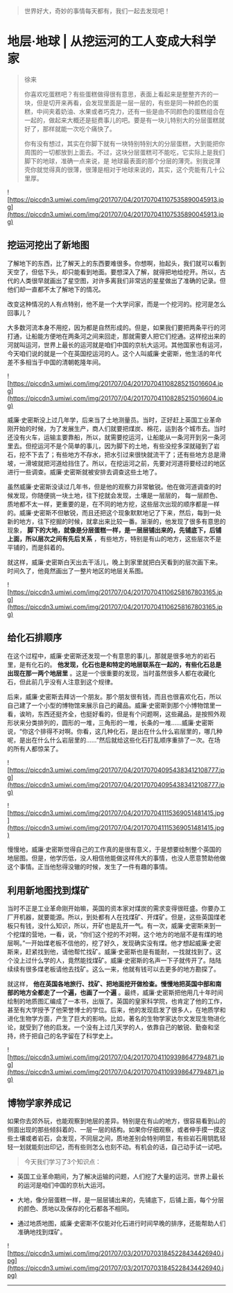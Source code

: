 > 世界好大，奇妙的事情每天都有，我们一起去发现吧！

# 地层·地球 | 从挖运河的工人变成大科学家

> 徐来
> 
> 你喜欢吃蛋糕吧？有些蛋糕做得很有意思，表面上看起来是整整齐齐的一块，但是切开来再看，会发现里面是一层一层的，有些是同一种颜色的蛋糕，中间夹着奶油、水果或者巧克力，还有一些是由不同颜色的蛋糕组合在一起的，做起来大概还是挺费事儿的吧。要是有一块儿特别大的分层蛋糕就好了，那样就能一次吃个痛快了。
> 
> 你有没有想过，其实在你脚下就有一块特别特别大的分层蛋糕，大到能把你周围的一切都放到上面去。不过，这块分层蛋糕可不能吃，它实际上是我们脚下的地球，准确一点来说，是 地球最表面的那个分层的薄壳。别我说薄壳你就觉得真的很薄，很薄是相对于地球来说的，其实，这个壳能有几十公里厚。

![https://piccdn3.umiwi.com/img/201707/04/201707041107535890045913.jpg](https://piccdn3.umiwi.com/img/201707/04/201707041107535890045913.jpg)

## 挖运河挖出了新地图

了解地下的东西，比了解天上的东西要难很多。你想啊，抬起头，我们就可以看到天空了，但低下头，却只能看到地面。要想深入了解，就得把地给挖开。所以，古代的人类很早就画出了星空图，对许多离我们非常远的星星做出了准确的记录。但他们却一直都不太了解地下的情况。

改变这种情况的人有点特别，他不是一个大学问家，而是一个挖河的。挖河是怎么回事儿？

大多数河流本身不用挖，因为都是自然形成的。但是，如果我们要把两条平行的河打通，让船能方便地在两条河之间来回走，那就需要人把它们挖通。这样挖出来的河就叫运河，世界上最长的运河就是咱们中国的京杭大运河。其他国家也有运河，今天咱们说的就是一个在英国挖运河的人。这个人叫威廉·史密斯，他生活的年代差不多相当于中国的清朝乾隆年间。

![https://piccdn3.umiwi.com/img/201707/04/201707041108285215016604.jpg](https://piccdn3.umiwi.com/img/201707/04/201707041108285215016604.jpg)

威廉·史密斯没上过几年学，后来当了土地测量员。当时，正好赶上英国工业革命刚开始的时候，为了发展生产，商人们就要把煤炭、棉花，运到各个城市去。当时还没有火车，运输主要靠船，所以，就需要挖运河，让船能从一条河开到另一条河里去。但挖运河不是个简单的事儿，因为脚下的土地，有些没挖多深就碰到了岩石，挖不下去了；有些地方不存水，把水引过来很快就流干了；还有些地方总是滑坡，一滑坡就把河道给挡住了。所以，在挖运河之前，先要对河道将要经过的地区进行一些调查。威廉·史密斯就被安排去调查这些土地了。

虽然威廉·史密斯没读过几年书，但是他的观察力非常敏锐。他在做河道调查的时候发现，你随便挑一块土地，往下挖就会发现，土壤是一层层的， 每一层颜色、质地都不太一样，更重要的是，在不同的地方挖，这些层次出现的顺序都是一样的。威廉·史密斯不但敏锐，而且还把这个现象默默地记了下来，然后，每到一处新的地方，往下挖掘的时候，就拿出来比较一番。渐渐的，他发现了很多有意思的现象， **脚下的大地，就像是分层蛋糕一样，是一层层铺出来的，先铺底下，后铺上面，所以层次之间有先后关系** ，有些地方，特别是有山的地方，这些层次不是平铺的，而是斜着的。

就这样，威廉·史密斯白天出去干活儿，晚上到家里就把白天看到的层次画下来。时间久了，他竟然画出了一整片地区的地层关系图。

![https://piccdn3.umiwi.com/img/201707/04/201707041106258167803165.jpg](https://piccdn3.umiwi.com/img/201707/04/201707041106258167803165.jpg)

## 给化石排顺序

在这个过程中，威廉·史密斯还发现一个有意思的事儿，那就是很多地方的岩石里，是有化石的。 **他发现，化石也是和特定的地层联系在一起的，有些化石总是出现在那一两个地层里** 。这是一个很重要的发现，当时虽然很多人都在收藏化石，但此前几乎没有人注意到这个规律。

后来，威廉·史密斯去拜访一个朋友。那个朋友很有钱，而且也很喜欢化石，所以自己建了一个小型的博物馆来展示自己的藏品。威廉·史密斯到那个小博物馆里一看，诶哟，东西还挺齐全，也挺好看的，但是有个问题啊，这些藏品，是按照外观形状来分类排列的，圆形的一堆，三角形的一堆，长条的一堆……威廉·史密斯说，“你这个排得不对啊。你看，这几种化石，是出在什么什么岩层里的，哪几种呢，是出在什么什么岩层里的……”然后就给这些化石打乱顺序重排了一次。在场的所有人都惊呆了。

![https://piccdn3.umiwi.com/img/201707/04/201707040954383412108777.jpg](https://piccdn3.umiwi.com/img/201707/04/201707040954383412108777.jpg)

![https://piccdn3.umiwi.com/img/201707/04/201707041115369051481415.jpg](https://piccdn3.umiwi.com/img/201707/04/201707041115369051481415.jpg)

慢慢地，威廉·史密斯觉得自己的工作真的是很有意义，于是想要绘制整个英国的地层图。但是，他学历低，没人相信他能做这样伟大的事情，也没人愿意赞助他做这个事情。正当他愁得没辙的时候，发生了一件有趣的事情。    

## 利用新地图找到煤矿

当时不正是工业革命刚开始嘛，英国的资本家对煤炭的需求变得很旺盛。你要办工厂开机器，就要能源。所以，到处都有人在找煤矿、开煤矿。但是，这些英国煤老板只有钱，没什么知识，所以，开矿也是乱开一气。有一次，威廉·史密斯来到一个挖煤的营地，一看，说，“你们这个挖的不对啊，这个地方的地层不是有煤的地层啊。”一开始煤老板不信他的，挖了好久，发现确实没有煤。他才想起威廉·史密斯来，赶紧找到他，请他帮忙找矿。威廉·史密斯也是有能耐，一找就找到了。这个没上过什么学的人，竟然能找煤矿。威廉·史密斯的名声一下子就传开了。陆陆续续有很多煤老板请他去找矿。这么一来，他就有钱可以去更多的地方勘探了。

就这样， **他在英国各地旅行、找矿、把地面挖开做检查。慢慢地把英国中部和南部的地方全都走了一个遍，也画了一个遍** 。最终，威廉·史密斯把他用几十年时间绘制的地质图汇编成了一本书，出版了。英国的皇家科学院，也肯定了他的工作，甚至有大学授予了他荣誉博士的学位。后来，他的发现启发了很多人，在地质学和进化生物学方面，产生了巨大的影响。比如，著名的生物学家达尔文发现生物进化论，就受到了他的启发。一个没有上过几天学的人，依靠自己的敏锐、勤奋和坚持，终于把自己的名字留在了科学史上。

![https://piccdn3.umiwi.com/img/201707/04/201707041109398647794871.jpg](https://piccdn3.umiwi.com/img/201707/04/201707041109398647794871.jpg)

## 博物学家养成记

如果你去郊外玩，也能观察到地层的差异。特别是在有山的地方，很容易看到山的侧面出现的那些倾斜着的、一层一层的结构。如果你仔细观察，或者伸手摸一摸这些土壤或者岩石，会发现，不同层之间，质地差别会特别明显，有些岩石用钥匙轻轻一划就能刻出印记，而有些则怎么也刻不动。有机会的话，自己动手试一试吧。

> 今天我们学习了3个知识点：

* 英国工业革命期间，为了解决运输的问题，人们挖了大量的运河。世界上最长的运河是咱们中国的京杭大运河。

* 大地，像分层蛋糕一样，是一层层铺出来的，先铺底下，后铺上面，每个分层的颜色、质地以及保存的化石都各不相同。

* 通过地质地图，威廉·史密斯不仅能对化石进行时间早晚的排序，还能帮助人们准确地找到煤矿。

![https://piccdn3.umiwi.com/img/201707/03/201707031845228434426940.jpg](https://piccdn3.umiwi.com/img/201707/03/201707031845228434426940.jpg)

---
